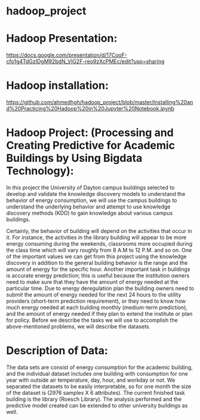 # hadoop_project

# Hadoop Presentation:

https://docs.google.com/presentation/d/17CooF-cfo1g4TdGzIDgM92bdN_VIG2F-reo9zXcPMEc/edit?usp=sharing

# Hadoop installation:
https://github.com/ahmedhgh/hadoop_project/blob/master/Installing%20and%20Practicing%20Hadoop%20in%20Jupyter%20Notebook.ipynb

# Hadoop Project: (Processing and Creating Predictive for Academic Buildings by Using Bigdata Technology):

In this project the University of Dayton campus buildings selected to develop and validate the knowledge
discovery models to understand the behavior of energy consumption, we will use the campus buildings to
understand the underlying behavior and attempt to use knowledge discovery methods (KDD) to gain
knowledge about various campus buildings.

Certainly, the behavior of building will depend on the activities that occur in it. For instance, the activities
in the library building will appear to be more energy consuming during the weekends, classrooms more
occupied during the class time which will vary roughly from 8 A.M to 12 P.M. and so on.
One of the important values we can get from this project using the knowledge discovery in addition to the
general building behavior is the range and the amount of energy for the specific hour.
Another important task in buildings is accurate energy prediction; this is useful because the institution
owners need to make sure that they have the amount of energy needed at the particular time. Due to
energy deregulation plan the building owners need to submit the amount of energy needed for the next 24
hours to the utility providers (short-term prediction requirement), or they need to know how much energy
needed at each building monthly (medium-term prediction), and the amount of energy needed if they plan
to extend the institute or plan for policy.
Before we describe the tasks we will use to accomplish the above-mentioned problems, we will describe
the datasets.



# Description of Data:
The data sets are consist of energy consumption for the academic building, and the individual dataset
includes one building with consumption for one year with outside air temperature, day, hour, and
workday or not. We separated the datasets to be easily interpretable, so for one month the size of the
dataset is (2976 samples X 6 attributes). The current finished task building is the library (Roesch Library).
The analysis performed and the predictive model created can be extended to other university buildings as
well.
